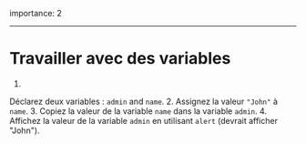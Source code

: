 importance: 2

---

# Travailler avec des variables

1.
Déclarez deux variables : `admin` and `name`.
2.
Assignez la valeur `"John"` à `name`.
3.
Copiez la valeur de la variable `name` dans la variable `admin`.
4.
Affichez la valeur de la variable `admin` en utilisant `alert` (devrait afficher "John").